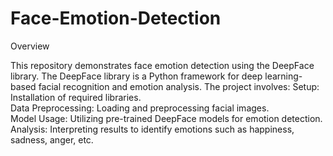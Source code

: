 # Face-Emotion-Detection
Overview

This repository demonstrates face emotion detection using the DeepFace library. The DeepFace library is a Python framework for deep learning-based facial recognition and emotion analysis. The project involves:
Setup: Installation of required libraries.
<br>
Data Preprocessing: Loading and preprocessing facial images.
<br>
Model Usage: Utilizing pre-trained DeepFace models for emotion detection.<br>
Analysis: Interpreting results to identify emotions such as happiness, sadness, anger, etc.
